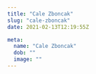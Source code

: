 ```yaml
---
title: "Cale Zboncak"
slug: "cale-zboncak"
date: 2021-02-13T12:19:55Z

meta:
  name: "Cale Zboncak"
  dob: ""
  image: ""
---
```


